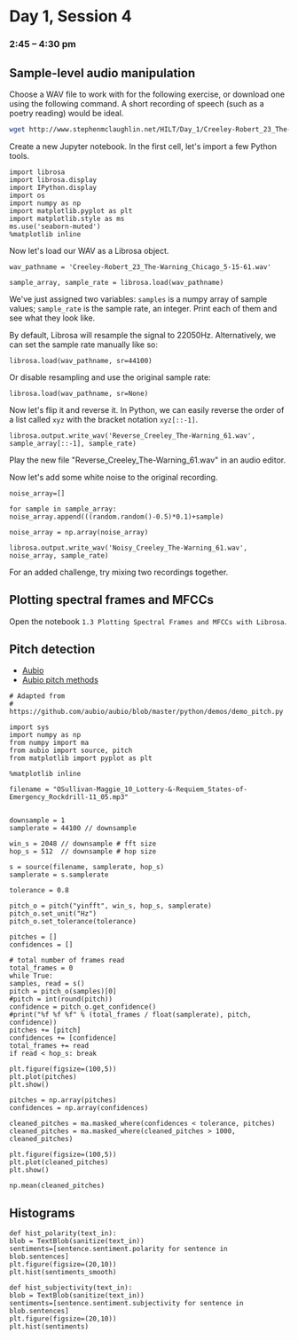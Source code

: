 # Day 1, Session 4
### 2:45 – 4:30 pm
## Sample-level audio manipulation

<!--
with credit due to https://zenodo.org/record/58336#.V-rh7pMrKRu (https://zenodo.org/record/58336#.V-rh7pMrKRu)
-->


Choose a WAV file to work with for the following exercise, or download one using the following command. A short recording of speech (such as a poetry reading) would be ideal.

```bash
wget http://www.stephenmclaughlin.net/HILT/Day_1/Creeley-Robert_23_The-Warning_Chicago_5-15-61.wav
```

Create a new Jupyter notebook. In the first cell, let's import a few Python tools.

```
import librosa
import librosa.display
import IPython.display
import os
import numpy as np
import matplotlib.pyplot as plt
import matplotlib.style as ms
ms.use('seaborn-muted')
%matplotlib inline
```

Now let's load our WAV as a Librosa object.

```
wav_pathname = 'Creeley-Robert_23_The-Warning_Chicago_5-15-61.wav'

sample_array, sample_rate = librosa.load(wav_pathname)
```

We've just assigned two variables: `samples` is a numpy array of sample values; `sample_rate` is the sample rate, an integer. Print each of them and see what they look like.

By default, Librosa will resample the signal to 22050Hz. Alternatively, we can set the sample rate manually like so:

```
librosa.load(wav_pathname, sr=44100)
```

Or disable resampling and use the original sample rate:

```
librosa.load(wav_pathname, sr=None)
```

Now let's flip it and reverse it. In Python, we can easily reverse the order of a list called `xyz` with the bracket notation `xyz[::-1]`.

```
librosa.output.write_wav('Reverse_Creeley_The-Warning_61.wav', sample_array[::-1], sample_rate)
```

Play the new file "Reverse_Creeley_The-Warning_61.wav" in an audio editor.


Now let's add some white noise to the original recording.

```
noise_array=[]

for sample in sample_array:
noise_array.append(((random.random()-0.5)*0.1)+sample)

noise_array = np.array(noise_array)

librosa.output.write_wav('Noisy_Creeley_The-Warning_61.wav', noise_array, sample_rate)
```

For an added challenge, try mixing two recordings together.

## Plotting spectral frames and MFCCs

Open the notebook `1.3 Plotting Spectral Frames and MFCCs with Librosa`.

## Pitch detection

- [Aubio](https://aubio.org/manual/latest/)
- [Aubio pitch methods](https://aubio.org/manpages/latest/aubiopitch.1.html)

```
# Adapted from
# https://github.com/aubio/aubio/blob/master/python/demos/demo_pitch.py

import sys
import numpy as np
from numpy import ma
from aubio import source, pitch
from matplotlib import pyplot as plt

%matplotlib inline

filename = "OSullivan-Maggie_10_Lottery-&-Requiem_States-of-Emergency_Rockdrill-11_05.mp3"


downsample = 1
samplerate = 44100 // downsample

win_s = 2048 // downsample # fft size
hop_s = 512  // downsample # hop size

s = source(filename, samplerate, hop_s)
samplerate = s.samplerate

tolerance = 0.8

pitch_o = pitch("yinfft", win_s, hop_s, samplerate)
pitch_o.set_unit("Hz")
pitch_o.set_tolerance(tolerance)

pitches = []
confidences = []

# total number of frames read
total_frames = 0
while True:
samples, read = s()
pitch = pitch_o(samples)[0]
#pitch = int(round(pitch))
confidence = pitch_o.get_confidence()
#print("%f %f %f" % (total_frames / float(samplerate), pitch, confidence))
pitches += [pitch]
confidences += [confidence]
total_frames += read
if read < hop_s: break

plt.figure(figsize=(100,5))
plt.plot(pitches)
plt.show()
```


```
pitches = np.array(pitches)
confidences = np.array(confidences)

cleaned_pitches = ma.masked_where(confidences < tolerance, pitches)
cleaned_pitches = ma.masked_where(cleaned_pitches > 1000, cleaned_pitches)

plt.figure(figsize=(100,5))
plt.plot(cleaned_pitches)
plt.show()
```

```
np.mean(cleaned_pitches)
```
## Histograms

```
def hist_polarity(text_in):
blob = TextBlob(sanitize(text_in))
sentiments=[sentence.sentiment.polarity for sentence in blob.sentences]
plt.figure(figsize=(20,10))
plt.hist(sentiments_smooth)

def hist_subjectivity(text_in):
blob = TextBlob(sanitize(text_in))
sentiments=[sentence.sentiment.subjectivity for sentence in blob.sentences]
plt.figure(figsize=(20,10))
plt.hist(sentiments)
```
